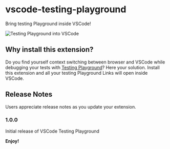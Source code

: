 # vscode-testing-playground

Bring testing Playground inside VSCode!

![Testing Playground into VSCode](./assets/vscode-testing-playgroung.gif)

## Why install this extension?

Do you find yourself context switching between browser and VSCode while debugging your tests with [Testing Playground](https://testing-playground.com/)? Here your solution. Install this extension and all your testing Playground Links will open inside VSCode.

## Release Notes

Users appreciate release notes as you update your extension.

### 1.0.0

Initial release of VSCode Testing Playground

**Enjoy!**
